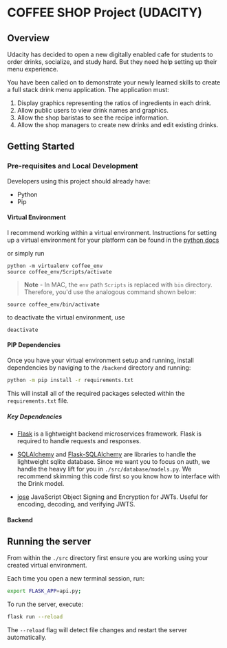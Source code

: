 # COFFEE SHOP Project (UDACITY)
## Overview
Udacity has decided to open a new digitally enabled cafe for students to order drinks, socialize, and study hard. But they need help setting up their menu experience.

You have been called on to demonstrate your newly learned skills to create a full stack drink menu application. The application must:

1. Display graphics representing the ratios of ingredients in each drink.
2. Allow public users to view drink names and graphics.
3. Allow the shop baristas to see the recipe information.
4. Allow the shop managers to create new drinks and edit existing drinks.

## Getting Started 
### Pre-requisites and Local Development
Developers using this project should already have:
- Python
- Pip 

#### Virtual Environment

I recommend working within a virtual environment. Instructions for setting up a virtual environment for your platform can be found in the [python docs](https://packaging.python.org/guides/installing-using-pip-and-virtual-environments/)

or simply run 

```
python -m virtualenv coffee_env
source coffee_env/Scripts/activate
```
>**Note** - In MAC, the `env` path `Scripts` is replaced with `bin` directory. Therefore, you'd use the analogous command shown below:
```
source coffee_env/bin/activate
```

to deactivate the virtual environment, use

```
deactivate
```

#### PIP Dependencies

Once you have your virtual environment setup and running, install dependencies by naviging to the `/backend` directory and running:

```bash
python -m pip install -r requirements.txt
```

This will install all of the required packages selected within the `requirements.txt` file.

##### Key Dependencies

- [Flask](http://flask.pocoo.org/) is a lightweight backend microservices framework. Flask is required to handle requests and responses.

- [SQLAlchemy](https://www.sqlalchemy.org/) and [Flask-SQLAlchemy](https://flask-sqlalchemy.palletsprojects.com/en/2.x/) are libraries to handle the lightweight sqlite database. Since we want you to focus on auth, we handle the heavy lift for you in `./src/database/models.py`. We recommend skimming this code first so you know how to interface with the Drink model.

- [jose](https://python-jose.readthedocs.io/en/latest/) JavaScript Object Signing and Encryption for JWTs. Useful for encoding, decoding, and verifying JWTS.

#### Backend 
## Running the server

From within the `./src` directory first ensure you are working using your created virtual environment.

Each time you open a new terminal session, run:

```bash
export FLASK_APP=api.py;
```

To run the server, execute:

```bash
flask run --reload
```

The `--reload` flag will detect file changes and restart the server automatically.


